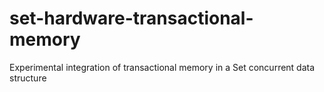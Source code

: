 # set-hardware-transactional-memory
Experimental integration of transactional memory in a Set concurrent data structure
